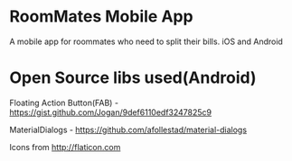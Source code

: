 RoomMates Mobile App
=================

A mobile app for roommates who need to split their bills. iOS and Android



Open Source libs used(Android)
=================
Floating Action Button(FAB) - https://gist.github.com/Jogan/9def6110edf3247825c9

MaterialDialogs - https://github.com/afollestad/material-dialogs

Icons from http://flaticon.com
